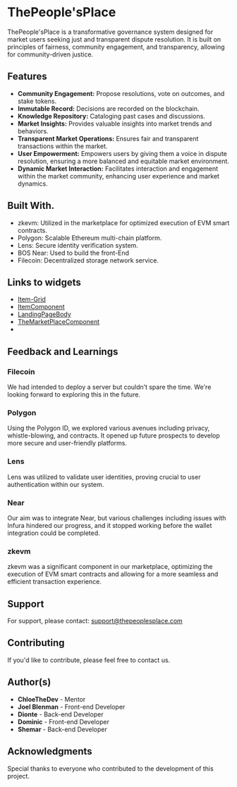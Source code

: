 
# ThePeople'sPlace

ThePeople'sPlace is a transformative governance system designed for market users seeking just and transparent dispute resolution. It is built on principles of fairness, community engagement, and transparency, allowing for community-driven justice.

## Features

- **Community Engagement:** Propose resolutions, vote on outcomes, and stake tokens.
- **Immutable Record:** Decisions are recorded on the blockchain.
- **Knowledge Repository:** Cataloging past cases and discussions.
- **Market Insights:** Provides valuable insights into market trends and behaviors.
- **Transparent Market Operations:** Ensures fair and transparent transactions within the market.
- **User Empowerment:** Empowers users by giving them a voice in dispute resolution, ensuring a more balanced and equitable market environment.
- **Dynamic Market Interaction:** Facilitates interaction and engagement within the market community, enhancing user experience and market dynamics.

## Built With.
- zkevm: Utilized in the marketplace for optimized execution of EVM smart contracts.
- Polygon: Scalable Ethereum multi-chain platform.
- Lens: Secure identity verification system.
- BOS Near: Used to build the front-End
- Filecoin: Decentralized storage network service.


## Links to widgets
- [Item-Grid]([https://styled-components.com/](https://near.social/mob.near/widget/ProfilePage?accountId=joelblenman21.near#/joelblenman21.near/widget/ItemGrid))
- [ItemComponent](https://near.social/mob.near/widget/ProfilePage?accountId=joelblenman21.near#/joelblenman21.near/widget/ItemComponent)
- [LandingPageBody](https://near.social/mob.near/widget/ProfilePage?accountId=joelblenman21.near#/joelblenman21.near/widget/LandingPageBody)
- [TheMarketPlaceComponent](https://near.social/mob.near/widget/ProfilePage?accountId=shemar268abel.near#/shemar268abel.near/widget/LandingPageBody)
- 

## Feedback and Learnings

### Filecoin
We had intended to deploy a server but couldn’t spare the time. We're looking forward to exploring this in the future.

### Polygon
Using the Polygon ID, we explored various avenues including privacy, whistle-blowing, and contracts. It opened up future prospects to develop more secure and user-friendly platforms.

### Lens
Lens was utilized to validate user identities, proving crucial to user authentication within our system.

### Near
Our aim was to integrate Near, but various challenges including issues with Infura hindered our progress, and it stopped working before the wallet integration could be completed.

### zkevm
zkevm was a significant component in our marketplace, optimizing the execution of EVM smart contracts and allowing for a more seamless and efficient transaction experience. 

## Support
For support, please contact: support@thepeoplesplace.com

## Contributing
If you'd like to contribute, please feel free to contact us.

## Author(s)
- **ChloeTheDev** - Mentor
- **Joel Blenman** - Front-end Developer
- **Dionte** - Back-end Developer
- **Dominic** - Front-end Developer
- **Shemar** - Back-end Developer

## Acknowledgments
Special thanks to everyone who contributed to the development of this project.
